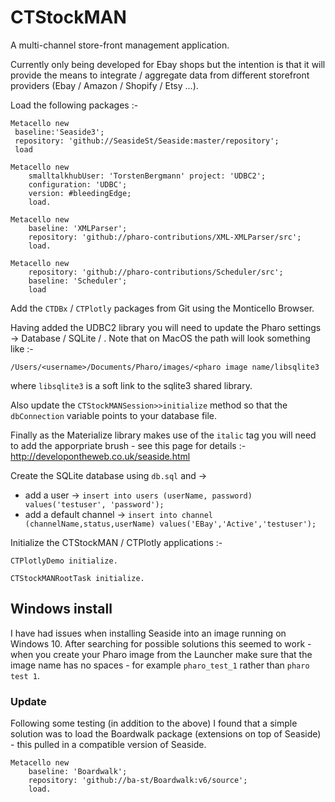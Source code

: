 # CTStockMAN

A multi-channel store-front management application.

Currently only being developed for Ebay shops but the intention is that it will provide the means to integrate / aggregate data from different storefront providers (Ebay / Amazon / Shopify / Etsy ...). 

Load the following packages :-

```
Metacello new
 baseline:'Seaside3';
 repository: 'github://SeasideSt/Seaside:master/repository';
 load
```
```
Metacello new 
    smalltalkhubUser: 'TorstenBergmann' project: 'UDBC2';
    configuration: 'UDBC';
    version: #bleedingEdge;
    load.
```
```
Metacello new
	baseline: 'XMLParser';
	repository: 'github://pharo-contributions/XML-XMLParser/src';
	load.
```
```
Metacello new 
    repository: 'github://pharo-contributions/Scheduler/src';
    baseline: 'Scheduler';
    load
```
Add the `CTDBx` / `CTPlotly` packages from Git using the Monticello Browser.

Having added the UDBC2 library you will need to update the Pharo settings -> Database / SQLite / <path to the sqlite shared lib>. Note that on MacOS the path will look something like :-
```
/Users/<username>/Documents/Pharo/images/<pharo image name/libsqlite3
```
where `libsqlite3` is a soft link to the sqlite3 shared library.

Also update the `CTStockMANSession>>initialize` method so that the `dbConnection` variable points to your database file.

Finally as the Materialize library makes use of the `italic` tag you will need to add the apporpriate brush - see this page for details :- http://developontheweb.co.uk/seaside.html
						
Create the SQLite database using `db.sql` and -> 
- add a user -> `insert into users (userName, password) values('testuser', 'password');`
- add a default channel -> `insert into channel (channelName,status,userName) values('EBay','Active','testuser');`

Initialize the CTStockMAN / CTPlotly applications :-
```
CTPlotlyDemo initialize.
```
```
CTStockMANRootTask initialize.
```

## Windows install

I have had issues when installing Seaside into an image running on Windows 10. After searching for possible solutions this seemed to work - when you create your Pharo image from the Launcher make sure that the image name has no spaces - for example `pharo_test_1` rather than `pharo test 1`. 

### Update

Following some testing (in addition to the above) I found that a simple solution was to load the Boardwalk package (extensions on top of Seaside) - this pulled in a compatible version of Seaside.
```
Metacello new
	baseline: 'Boardwalk';
	repository: 'github://ba-st/Boardwalk:v6/source';
	load.
```

